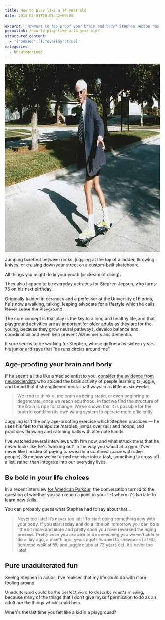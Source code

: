 ```yaml
---
title: How to play like a 74 year old
date: 2015-02-01T10:05:42+00:00

excerpt: '<p>Want to age proof your brain and body? Stephen Jepson has a lifestyle recipe which might work for you...</p>'layout: post
permalink: /how-to-play-like-a-74-year-old/
structured_content:
  - '{"oembed":[],"overlay":true}'
categories:
  - Uncategorised
---
```

<img src="/media/how-to-play.jpeg" alt="" width="771" height="612" class="alignnone size-full wp-image-1864" />
  
<p>Jumping barefoot between rocks, juggling at the top of a ladder, throwing knives, or cruising down your street on a custom-built skateboard.</p>

<p>All things you might do in your youth (or dream of doing).</p>

<p>They also happen to be everyday activities for Stephen Jepson, who turns 75 on his next birthday.</p>

<p>Originally trained in ceramics and a professor at the University of Florida, he's now a walking, talking, leaping advocate for a lifestyle which he calls <a href="http://neverleavetheplayground.com">Never Leave the Playground</a>.</p>

<p>The core concept is that play is the key to a long and healthy life, and that playground activities are as important for older adults as they are for the young, because they grow neural pathways, develop balance and coordination and even help prevent Alzheimer's and dementia.</p>

<p>It sure seems to be working for Stephen, whose girlfriend is sixteen years his junior and says that "he runs circles around me".</p>

<h2 id="ageproofingyourbrainandbody">Age-proofing your brain and body</h2>

<p>If he seems a little like a mad scientist to you, <a href="http://www.abc.net.au/science/articles/2009/10/12/2711305.htm">consider the evidence from neuroscientists</a> who studied the brain activity of people learning to juggle, and found that it strengthened neural pathways in as little as six weeks:</p>

<blockquote>
  <p>We tend to think of the brain as being static, or even beginning to degenerate, once we reach adulthood. In fact we find the structure of the brain is ripe for change. We've shown that it is possible for the brain to condition its own wiring system to operate more efficiently.</p>
</blockquote>

<p>Juggling isn't the only age-proofing exercise which Stephen practices — he uses his feet to manipulate marbles, jumps over rails and hoops, and practices throwing and catching balls with alternate hands.</p>

<p>I've watched several interviews with him now, and what struck me is that he never looks like he's 'working out' in the way you would at a gym. (I'ver never like the idea of paying to sweat in a confined space with other people). Somehow we've turned exercise into a task, something to cross off a list, rather than integrate into our everyday lives.</p>

<h2 id="beboldinyourlifechoices">Be bold in your life choices</h2>

<p>In a recent interview <a href="http://americanparkour.com/interviews/stephen-jepson-interview/">for American Parkour</a>, the conversation turned to the question of whether you can reach a point in your lief where it's too late to learn new skills.</p>

<p>You can probably guess what Stephen had to say about that...</p>

<blockquote>
  <p>Never too late! It’s never too late! To start doing something new with your body. If you start today and do a little bit, tomorrow you can do a little bit more and more and pretty soon you have reversed the aging process. Pretty soon you are able to do something you weren’t able to do a day ago, a month ago, years ago! I learned to snowboard at 60, tightrope walk at 55, and juggle clubs at 73 years old. It’s never too late!</p>
</blockquote>

<h2 id="pureunadulteratedfun">Pure unadulterated fun</h2>

<p>Seeing Stephen in action, I've realised that my life could do with more fooling around.</p>

<p>Unadulterated could be the perfect word to describe what's missing, because many of the things that I don't give myself permission to do as an adult are the things which could help.</p>

<p>When's the last time you felt like a kid in a playground?</p>